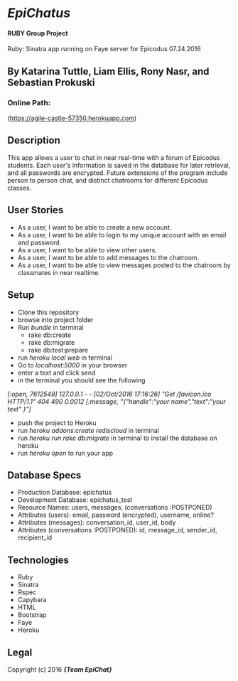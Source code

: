 
# _EpiChatus_

#### RUBY Group Project
Ruby: Sinatra app running on Faye server for Epicodus 07.24.2016
## By Katarina Tuttle, Liam Ellis, Rony Nasr, and Sebastian Prokuski

### Online Path:
(https://agile-castle-57350.herokuapp.com)

## Description
This app allows a user to chat in near real-time with a forum of Epicodus students. Each user's information is saved in the database for later retrieval, and all passwords are encrypted. Future extensions of the program include person to person chat, and distinct chatrooms for different Epicodus classes.

## User Stories
* As a user, I want to be able to create a new account.
* As a user, I want to be able to login to my unique account with an email and password.
* As a user, I want to be able to view other users.
* As a user, I want to be able to add messages to the chatroom.
* As a user, I want to be able to view messages posted to the chatroom by classmates in near realtime.

## Setup
* Clone this repository
* browse into project folder
* Run _bundle_ in terminal
  * rake db:create
  * rake db:migrate
  * rake db:test:prepare
* run _heroku local web_ in terminal
* Go to _localhost:5000_ in your browser
* enter a text and click send
* in the terminal you should see the following

_[:open, 7612549]
127.0.0.1 - - [02/Oct/2016 17:16:26] "Get /favicon.ico HTTP/1.1" 404 490 0.0012
[:message, "{\"handle\":\"your name\",\"text\":\"your text\" }"]_

* push the project to Heroku
* run _heroku addons:create rediscloud_ in terminal
* run _heroku run rake db:migrate_  in terminal to install the database on heroku
* run _heroku open_ to run your app


## Database Specs
* Production Database: epichatus
* Development Database: epichatus_test
* Resource Names: users, messages, (conversations :POSTPONED)
* Attributes (users): email, password (encrypted), username, online?
* Attributes (messages): conversation_id, user_id, body
* Attributes (conversations :POSTPONED): id, message_id, sender_id, recipient_id

## Technologies
* Ruby
* Sinatra
* Rspec
* Capybara
* HTML
* Bootstrap
* Faye
* Heroku

## Legal
Copyright (c) 2016 **_{Team EpiChat}_**
